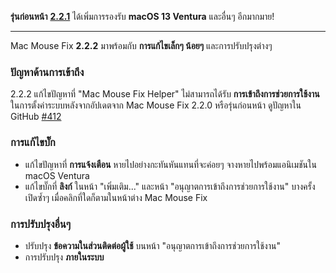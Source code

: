 **รุ่นก่อนหน้า** [**2.2.1**](https://github.com/noah-nuebling/mac-mouse-fix/releases/tag/2.2.1) ได้เพิ่มการรองรับ **macOS 13 Ventura** และอื่นๆ อีกมากมาย!

---

Mac Mouse Fix **2.2.2** มาพร้อมกับ **การแก้ไขเล็กๆ น้อยๆ** และการปรับปรุงต่างๆ

### ปัญหาด้านการเข้าถึง

2.2.2 แก้ไขปัญหาที่ "Mac Mouse Fix Helper" ไม่สามารถได้รับ **การเข้าถึงการช่วยการใช้งาน** ในการตั้งค่าระบบหลังจากอัปเดตจาก Mac Mouse Fix 2.2.0 หรือรุ่นก่อนหน้า ดูปัญหาใน GitHub [#412](https://github.com/noah-nuebling/mac-mouse-fix/issues/412)

### การแก้ไขบั๊ก

- แก้ไขปัญหาที่ **การแจ้งเตือน** หายไปอย่างกะทันหันแทนที่จะค่อยๆ จางหายไปพร้อมแอนิเมชันใน macOS Ventura
- แก้ไขบั๊กที่ **ลิงก์** ในหน้า "เพิ่มเติม..." และหน้า "อนุญาตการเข้าถึงการช่วยการใช้งาน" บางครั้งเปิดซ้ำๆ เมื่อคลิกที่ใดก็ตามในหน้าต่าง Mac Mouse Fix

### การปรับปรุงอื่นๆ

- ปรับปรุง **ข้อความในส่วนติดต่อผู้ใช้** บนหน้า "อนุญาตการเข้าถึงการช่วยการใช้งาน"
- การปรับปรุง **ภายในระบบ**